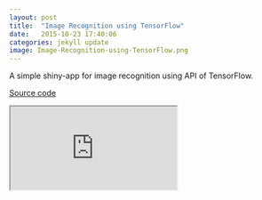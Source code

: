 ```yaml
---
layout: post
title:  "Image Recognition using TensorFlow"
date:   2015-10-23 17:40:06
categories: jekyll update
image: Image-Recognition-using-TensorFlow.png
---
```


A simple shiny-app for image recognition using API of TensorFlow.

[Source code](https://github.com/shinysolutions/tf_ImageClassify)

<iframe src="http://51.175.77.204:3838/tf_ImageClassify"></iframe><br>
